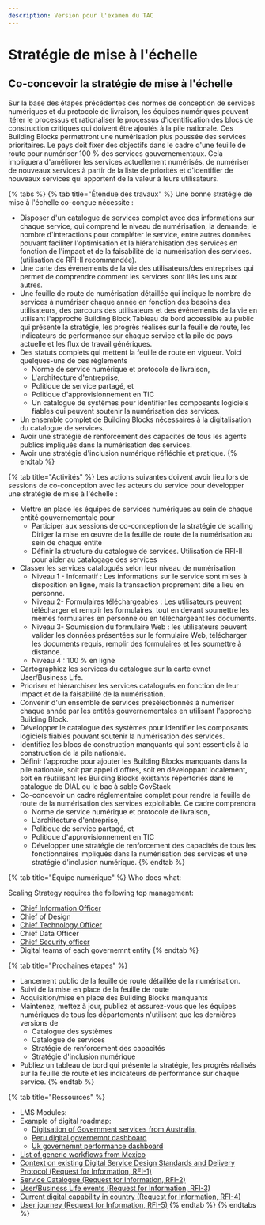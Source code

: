 ```yaml
---
description: Version pour l'examen du TAC
---
```


# Stratégie de mise à l'échelle

## Co-concevoir la stratégie de mise à l'échelle

Sur la base des étapes précédentes des normes de conception de services numériques et du protocole de livraison, les équipes numériques peuvent itérer le processus et rationaliser le processus d'identification des blocs de construction critiques qui doivent être ajoutés à la pile nationale. Ces Building Blocks permettront une numérisation plus poussée des services prioritaires. Le pays doit fixer des objectifs dans le cadre d'une feuille de route pour numériser 100 % des services gouvernementaux. Cela impliquera d'améliorer les services actuellement numérisés, de numériser de nouveaux services à partir de la liste de priorités et d'identifier de nouveaux services qui apportent de la valeur à leurs utilisateurs.



{% tabs %}
{% tab title="Étendue des travaux" %}
Une bonne stratégie de mise à l'échelle co-conçue nécessite :

* Disposer d'un catalogue de services complet avec des informations sur chaque service, qui comprend le niveau de numérisation, la demande, le nombre d'interactions pour compléter le service, entre autres données pouvant faciliter l'optimisation et la hiérarchisation des services en fonction de l'impact et de la faisabilité de la numérisation des services. (utilisation de RFI-II recommandée).
* Une carte des événements de la vie des utilisateurs/des entreprises qui permet de comprendre comment les services sont liés les uns aux autres.
* Une feuille de route de numérisation détaillée qui indique le nombre de services à numériser chaque année en fonction des besoins des utilisateurs, des parcours des utilisateurs et des événements de la vie en utilisant l'approche Building Block Tableau de bord accessible au public qui présente la stratégie, les progrès réalisés sur la feuille de route, les indicateurs de performance sur chaque service et la pile de pays actuelle et les flux de travail génériques.
* Des statuts complets qui mettent la feuille de route en vigueur. Voici quelques-uns de ces règlements&#x20;
  * Norme de service numérique et protocole de livraison,
  * L'architecture d'entreprise,
  * Politique de service partagé, et
  * Politique d'approvisionnement en TIC
  * Un catalogue de systèmes pour identifier les composants logiciels fiables qui peuvent soutenir la numérisation des services.
* Un ensemble complet de Building Blocks nécessaires à la digitalisation du catalogue de services.
* Avoir une stratégie de renforcement des capacités de tous les agents publics impliqués dans la numérisation des services.
* Avoir une stratégie d'inclusion numérique réfléchie et pratique.
{% endtab %}

{% tab title="Activités" %}
Les actions suivantes doivent avoir lieu lors de sessions de co-conception avec les acteurs du service pour développer une stratégie de mise à l'échelle :

* Mettre en place les équipes de services numériques au sein de chaque entité gouvernementale pour&#x20;
  * Participer aux sessions de co-conception de la stratégie de scalling Diriger la mise en œuvre de la feuille de route de la numérisation au sein de chaque entité
  * Définir la structure du catalogue de services. Utilisation de RFI-II pour aider au catalogage des services
* Classer les services catalogués selon leur niveau de numérisation&#x20;
  * Niveau 1 - Informatif : Les informations sur le service sont mises à disposition en ligne, mais la transaction proprement dite a lieu en personne.
  * Niveau 2- Formulaires téléchargeables : Les utilisateurs peuvent télécharger et remplir les formulaires, tout en devant soumettre les mêmes formulaires en personne ou en téléchargeant les documents.
  * Niveau 3- Soumission du formulaire Web : les utilisateurs peuvent valider les données présentées sur le formulaire Web, télécharger les documents requis, remplir des formulaires et les soumettre à distance.
  * Niveau 4 : 100 % en ligne
* Cartographiez les services du catalogue sur la carte evnet User/Business Life.
* Prioriser et hiérarchiser les services catalogués en fonction de leur impact et de la faisabilité de la numérisation.
* Convenir d'un ensemble de services présélectionnés à numériser chaque année par les entités gouvernementales en utilisant l'approche Building Block.
* Développer le catalogue des systèmes pour identifier les composants logiciels fiables pouvant soutenir la numérisation des services.
* Identifiez les blocs de construction manquants qui sont essentiels à la construction de la pile nationale.
* Définir l'approche pour ajouter les Building Blocks manquants dans la pile nationale, soit par appel d'offres, soit en développant localement, soit en réutilisant les Building Blocks existants répertoriés dans le catalogue de DIAL ou le bac à sable GovStack
* Co-concevoir un cadre réglementaire complet pour rendre la feuille de route de la numérisation des services exploitable. Ce cadre comprendra&#x20;
  * Norme de service numérique et protocole de livraison,
  * L'architecture d'entreprise,
  * Politique de service partagé, et
  * Politique d'approvisionnement en TIC
  * Développer une stratégie de renforcement des capacités de tous les fonctionnaires impliqués dans la numérisation des services et une stratégie d'inclusion numérique.
{% endtab %}

{% tab title="Équipe numérique" %}
Who does what:&#x20;

Scaling Strategy requires the following top management:

* [Chief Information Officer](https://govstack.gitbook.io/implementation-playbook/govstack-implementation-playbook/annex/govstack-user-profiles-taxonomy#chief-information-officer)
* Chief of Design
* [Chief Technology Officer](https://govstack.gitbook.io/implementation-playbook/govstack-implementation-playbook/annex/govstack-user-profiles-taxonomy#chief-technology-officer)
* Chief Data Officer
* [Chief Security officer](https://govstack.gitbook.io/implementation-playbook/govstack-implementation-playbook/annex/govstack-user-profiles-taxonomy#chief-security-information-officer-ciso)
* Digital teams of each governemnt entity
{% endtab %}

{% tab title="Prochaines étapes" %}
* Lancement public de la feuille de route détaillée de la numérisation.
* Suivi de la mise en place de la feuille de route
* Acquisition/mise en place des Building Blocks manquants
* Maintenez, mettez à jour, publiez et assurez-vous que les équipes numériques de tous les départements n'utilisent que les dernières versions de&#x20;
  * Catalogue des systèmes
  * Catalogue de services
  * Stratégie de renforcement des capacités
  * Stratégie d'inclusion numérique
* Publiez un tableau de bord qui présente la stratégie, les progrès réalisés sur la feuille de route et les indicateurs de performance sur chaque service.
{% endtab %}

{% tab title="Ressources" %}
* LMS Modules:&#x20;
* Example of digital roadmap:&#x20;
  * [Digitsation of Government services from Australia, ](https://www.dta.gov.au/sites/default/files/2021-12/Digital%20Government%20Strategy\_web-ready\_FA.pdf)
  * [Peru digital governemnt dashboard](https://indicadores.digital.gob.pe/)
  * [Uk governemnt performance dashboard](https://webarchive.nationalarchives.gov.uk/ukgwa/20210315084926/https://www.gov.uk/performance)
* [List of generic workflows from Mexico](../../govstack-implementation-playbook/learning-and-exchange/artefacts.md#list-of-generic-workflows)
* [Context on existing Digital Service Design Standards and Delivery Protocol (Request for Information, RFI-1)](../../govstack-implementation-playbook/learning-and-exchange/artefacts.md#context-on-existing-digital-service-design-standards-and-delivery-protocol-request-for-information-r)
* [Service Catalogue (Request for Information, RFI-2)](broken-reference)
* [User/Business Life events (Request for Information, RFI-3)](broken-reference)
* [Current digital capability in country (Request for Information, RFI-4)](../../govstack-implementation-playbook/learning-and-exchange/artefacts.md#request-for-information-4-rfi-4)
* [User journey (Request for Information, RFI-5)](../../govstack-implementation-playbook/learning-and-exchange/artefacts.md#request-for-information-5-rfi-5)
{% endtab %}
{% endtabs %}
